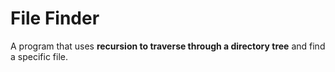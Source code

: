 # File Finder
A program that uses **recursion to traverse through a directory tree** and find a specific file.
